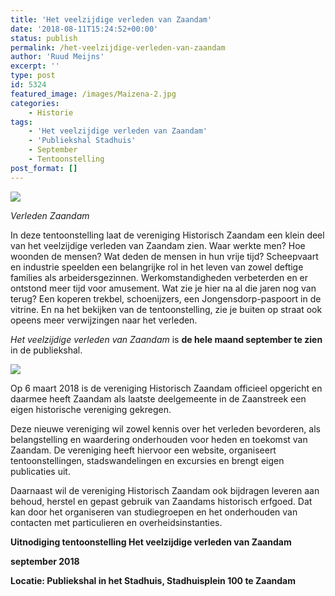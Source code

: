 ```yaml
---
title: 'Het veelzijdige verleden van Zaandam'
date: '2018-08-11T15:24:52+00:00'
status: publish
permalink: /het-veelzijdige-verleden-van-zaandam
author: 'Ruud Meijns'
excerpt: ''
type: post
id: 5324
featured_image: /images/Maizena-2.jpg
categories:
    - Historie
tags:
    - 'Het veelzijdige verleden van Zaandam'
    - 'Publiekshal Stadhuis'
    - September
    - Tentoonstelling
post_format: []
---
```


![](/images/Maizena-2.jpg)

*Verleden Zaandam*

In deze tentoonstelling laat de vereniging Historisch Zaandam een klein deel van het veelzijdige verleden van Zaandam zien. Waar werkte men? Hoe woonden de mensen? Wat deden de mensen in hun vrije tijd? Scheepvaart en industrie speelden een belangrijke rol in het leven van zowel deftige families als arbeidersgezinnen. Werkomstandigheden verbeterden en er ontstond meer tijd voor amusement. Wat zie je hier na al die jaren nog van terug? Een koperen trekbel, schoenijzers, een Jongensdorp-paspoort in de vitrine. En na het bekijken van de tentoonstelling, zie je buiten op straat ook opeens meer verwijzingen naar het verleden.

*Het veelzijdige verleden van Zaandam* is **de hele maand september te zien** in de publiekshal.

![](/images/tableaux.jpg)

Op 6 maart 2018 is de vereniging Historisch Zaandam officieel opgericht en daarmee heeft Zaandam als laatste deelgemeente in de Zaanstreek een eigen historische vereniging gekregen.

Deze nieuwe vereniging wil zowel kennis over het verleden bevorderen, als belangstelling en waardering onderhouden voor heden en toekomst van Zaandam. De vereniging heeft hiervoor een website, organiseert tentoonstellingen, stadswandelingen en excursies en brengt eigen publicaties uit.

Daarnaast wil de vereniging Historisch Zaandam ook bijdragen leveren aan behoud, herstel en gepast gebruik van Zaandams historisch erfgoed. Dat kan door het organiseren van studiegroepen en het onderhouden van contacten met particulieren en overheidsinstanties.

**Uitnodiging tentoonstelling Het veelzijdige verleden van Zaandam**

**september 2018**

**Locatie: Publiekshal in het Stadhuis, Stadhuisplein 100 te Zaandam**